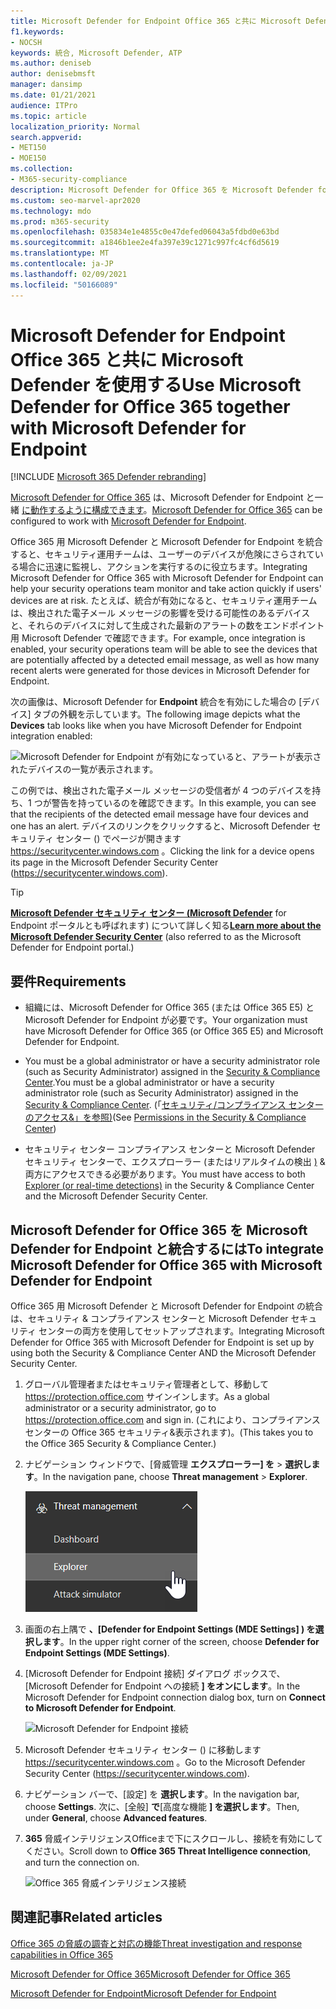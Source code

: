 ```yaml
---
title: Microsoft Defender for Endpoint Office 365 と共に Microsoft Defender を使用する
f1.keywords:
- NOCSH
keywords: 統合, Microsoft Defender, ATP
ms.author: deniseb
author: denisebmsft
manager: dansimp
ms.date: 01/21/2021
audience: ITPro
ms.topic: article
localization_priority: Normal
search.appverid:
- MET150
- MOE150
ms.collection:
- M365-security-compliance
description: Microsoft Defender for Office 365 を Microsoft Defender for Endpoint と共に使用して、デバイスやメール コンテンツに対する脅威に関する詳細情報を取得します。
ms.custom: seo-marvel-apr2020
ms.technology: mdo
ms.prod: m365-security
ms.openlocfilehash: 035834e1e4855c0e47defed06043a5fdbd0e63bd
ms.sourcegitcommit: a1846b1ee2e4fa397e39c1271c997fc4cf6d5619
ms.translationtype: MT
ms.contentlocale: ja-JP
ms.lasthandoff: 02/09/2021
ms.locfileid: "50166089"
---
```

# <a name="use-microsoft-defender-for-office-365-together-with-microsoft-defender-for-endpoint"></a><span data-ttu-id="e855f-104">Microsoft Defender for Endpoint Office 365 と共に Microsoft Defender を使用する</span><span class="sxs-lookup"><span data-stu-id="e855f-104">Use Microsoft Defender for Office 365 together with Microsoft Defender for Endpoint</span></span>

[!INCLUDE [Microsoft 365 Defender rebranding](../includes/microsoft-defender-for-office.md)]


<span data-ttu-id="e855f-105">[Microsoft Defender for Office 365](office-365-atp.md) は、Microsoft Defender for Endpoint と一緒 [に動作するように構成できます](https://docs.microsoft.com/windows/security/threat-protection)。</span><span class="sxs-lookup"><span data-stu-id="e855f-105">[Microsoft Defender for Office 365](office-365-atp.md) can be configured to work with [Microsoft Defender for Endpoint](https://docs.microsoft.com/windows/security/threat-protection).</span></span>

<span data-ttu-id="e855f-106">Office 365 用 Microsoft Defender と Microsoft Defender for Endpoint を統合すると、セキュリティ運用チームは、ユーザーのデバイスが危険にさらされている場合に迅速に監視し、アクションを実行するのに役立ちます。</span><span class="sxs-lookup"><span data-stu-id="e855f-106">Integrating Microsoft Defender for Office 365 with Microsoft Defender for Endpoint can help your security operations team monitor and take action quickly if users' devices are at risk.</span></span> <span data-ttu-id="e855f-107">たとえば、統合が有効になると、セキュリティ運用チームは、検出された電子メール メッセージの影響を受ける可能性のあるデバイスと、それらのデバイスに対して生成された最新のアラートの数をエンドポイント用 Microsoft Defender で確認できます。</span><span class="sxs-lookup"><span data-stu-id="e855f-107">For example, once integration is enabled, your security operations team will be able to see the devices that are potentially affected by a detected email message, as well as how many recent alerts were generated for those devices in Microsoft Defender for Endpoint.</span></span>

<span data-ttu-id="e855f-108">次の画像は、Microsoft Defender for **Endpoint** 統合を有効にした場合の [デバイス] タブの外観を示しています。</span><span class="sxs-lookup"><span data-stu-id="e855f-108">The following image depicts what the **Devices** tab looks like when you have Microsoft Defender for Endpoint integration enabled:</span></span>

![Microsoft Defender for Endpoint が有効になっていると、アラートが表示されたデバイスの一覧が表示されます。](../../media/fec928ea-8f0c-44d7-80b9-a2e0a8cd4e89.PNG)

<span data-ttu-id="e855f-110">この例では、検出された電子メール メッセージの受信者が 4 つのデバイスを持ち、1 つが警告を持っているのを確認できます。</span><span class="sxs-lookup"><span data-stu-id="e855f-110">In this example, you can see that the recipients of the detected email message have four devices and one has an alert.</span></span> <span data-ttu-id="e855f-111">デバイスのリンクをクリックすると、Microsoft Defender セキュリティ センター () でページが開きます <https://securitycenter.windows.com> 。</span><span class="sxs-lookup"><span data-stu-id="e855f-111">Clicking the link for a device opens its page in the Microsoft Defender Security Center (<https://securitycenter.windows.com>).</span></span>

> [!TIP]
> <span data-ttu-id="e855f-112">**[Microsoft Defender セキュリティ センター (Microsoft Defender](https://docs.microsoft.com/windows/security/threat-protection/microsoft-defender-atp/use)** for Endpoint ポータルとも呼ばれます) について詳しく知る</span><span class="sxs-lookup"><span data-stu-id="e855f-112">**[Learn more about the Microsoft Defender Security Center](https://docs.microsoft.com/windows/security/threat-protection/microsoft-defender-atp/use)** (also referred to as the Microsoft Defender for Endpoint portal.)</span></span>

## <a name="requirements"></a><span data-ttu-id="e855f-113">要件</span><span class="sxs-lookup"><span data-stu-id="e855f-113">Requirements</span></span>

- <span data-ttu-id="e855f-114">組織には、Microsoft Defender for Office 365 (または Office 365 E5) と Microsoft Defender for Endpoint が必要です。</span><span class="sxs-lookup"><span data-stu-id="e855f-114">Your organization must have Microsoft Defender for Office 365 (or Office 365 E5) and Microsoft Defender for Endpoint.</span></span>

- <span data-ttu-id="e855f-115">You must be a global administrator or have a security administrator role (such as Security Administrator) assigned in the [Security & Compliance Center](https://protection.office.com).</span><span class="sxs-lookup"><span data-stu-id="e855f-115">You must be a global administrator or have a security administrator role (such as Security Administrator) assigned in the [Security & Compliance Center](https://protection.office.com).</span></span> <span data-ttu-id="e855f-116">(「[セキュリティ/コンプライアンス センターのアクセス&」を参照)](permissions-in-the-security-and-compliance-center.md)</span><span class="sxs-lookup"><span data-stu-id="e855f-116">(See [Permissions in the Security & Compliance Center](permissions-in-the-security-and-compliance-center.md))</span></span>

- <span data-ttu-id="e855f-117">セキュリティ センター コンプライアンス センターと Microsoft Defender セキュリティ センターで、エクスプローラー (またはリアルタイムの検出 [)](threat-explorer.md) &両方にアクセスできる必要があります。</span><span class="sxs-lookup"><span data-stu-id="e855f-117">You must have access to both [Explorer (or real-time detections)](threat-explorer.md) in the Security & Compliance Center and the Microsoft Defender Security Center.</span></span>

## <a name="to-integrate-microsoft-defender-for-office-365-with-microsoft-defender-for-endpoint"></a><span data-ttu-id="e855f-118">Microsoft Defender for Office 365 を Microsoft Defender for Endpoint と統合するには</span><span class="sxs-lookup"><span data-stu-id="e855f-118">To integrate Microsoft Defender for Office 365 with Microsoft Defender for Endpoint</span></span>

<span data-ttu-id="e855f-119">Office 365 用 Microsoft Defender と Microsoft Defender for Endpoint の統合は、セキュリティ & コンプライアンス センターと Microsoft Defender セキュリティ センターの両方を使用してセットアップされます。</span><span class="sxs-lookup"><span data-stu-id="e855f-119">Integrating Microsoft Defender for Office 365 with Microsoft Defender for Endpoint is set up by using both the Security & Compliance Center AND the Microsoft Defender Security Center.</span></span>

1. <span data-ttu-id="e855f-120">グローバル管理者またはセキュリティ管理者として、移動して <https://protection.office.com> サインインします。</span><span class="sxs-lookup"><span data-stu-id="e855f-120">As a global administrator or a security administrator, go to <https://protection.office.com> and sign in.</span></span> <span data-ttu-id="e855f-121">(これにより、コンプライアンス センターの Office 365 セキュリティ&表示されます)。</span><span class="sxs-lookup"><span data-stu-id="e855f-121">(This takes you to the Office 365 Security & Compliance Center.)</span></span>

2. <span data-ttu-id="e855f-122">ナビゲーション ウィンドウで、[脅威管理 **エクスプローラー] を** \> **選択します**。</span><span class="sxs-lookup"><span data-stu-id="e855f-122">In the navigation pane, choose **Threat management** \> **Explorer**.</span></span>

   ![脅威の管理メニューのエクスプローラー](../../media/ThreatMgmt-Explorer-nav.png)

3. <span data-ttu-id="e855f-124">画面の右上隅で **、[Defender for Endpoint Settings (MDE Settings] ) を選択します**。</span><span class="sxs-lookup"><span data-stu-id="e855f-124">In the upper right corner of the screen, choose **Defender for Endpoint Settings (MDE Settings)**.</span></span>

4. <span data-ttu-id="e855f-125">[Microsoft Defender for Endpoint 接続] ダイアログ ボックスで、[Microsoft Defender for Endpoint への接続 **] をオンにします**。</span><span class="sxs-lookup"><span data-stu-id="e855f-125">In the Microsoft Defender for Endpoint connection dialog box, turn on **Connect to Microsoft Defender for Endpoint**.</span></span>

   ![Microsoft Defender for Endpoint 接続](../../media/Explorer-WDATPConnection-dialog.png)

5. <span data-ttu-id="e855f-127">Microsoft Defender セキュリティ センター () に移動します <https://securitycenter.windows.com> 。</span><span class="sxs-lookup"><span data-stu-id="e855f-127">Go to the Microsoft Defender Security Center (<https://securitycenter.windows.com>).</span></span>

6. <span data-ttu-id="e855f-128">ナビゲーション バーで、[設定] を **選択します**。</span><span class="sxs-lookup"><span data-stu-id="e855f-128">In the navigation bar, choose **Settings**.</span></span> <span data-ttu-id="e855f-129">次に、[全般] **で**[高度な機能 **] を選択します**。</span><span class="sxs-lookup"><span data-stu-id="e855f-129">Then, under **General**, choose **Advanced features**.</span></span>

7. <span data-ttu-id="e855f-130">**365** 脅威インテリジェンスOfficeまで下にスクロールし、接続を有効にしてください。</span><span class="sxs-lookup"><span data-stu-id="e855f-130">Scroll down to **Office 365 Threat Intelligence connection**, and turn the connection on.</span></span>

   ![Office 365 脅威インテリジェンス接続](../../media/mdatp-oatptoggle.png)

## <a name="related-articles"></a><span data-ttu-id="e855f-132">関連記事</span><span class="sxs-lookup"><span data-stu-id="e855f-132">Related articles</span></span>

[<span data-ttu-id="e855f-133">Office 365 の脅威の調査と対応の機能</span><span class="sxs-lookup"><span data-stu-id="e855f-133">Threat investigation and response capabilities in Office 365</span></span>](office-365-ti.md)

[<span data-ttu-id="e855f-134">Microsoft Defender for Office 365</span><span class="sxs-lookup"><span data-stu-id="e855f-134">Microsoft Defender for Office 365</span></span>](office-365-atp.md)

[<span data-ttu-id="e855f-135">Microsoft Defender for Endpoint</span><span class="sxs-lookup"><span data-stu-id="e855f-135">Microsoft Defender for Endpoint</span></span>](https://docs.microsoft.com/windows/security/threat-protection)
